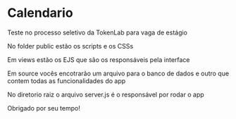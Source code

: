 # Calendario

Teste no processo seletivo da TokenLab para vaga de estágio

No folder public estão os scripts e os CSSs

Em views estão os EJS que são os responsáveis pela interface

Em source vocês encotrarão um arquivo para o banco de dados e outro que contem todas as funcionalidades do app

No diretorio raiz o arquivo server.js é o responsável por rodar o app

Obrigado por seu tempo!
